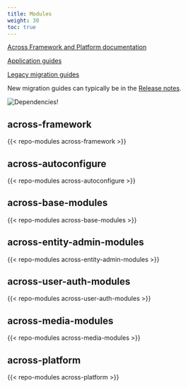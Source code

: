 ```yaml
---
title: Modules
weight: 30
toc: true
---
```


[Across Framework and Platform documentation](https://across.dev/documentation)

[Application guides](https://docs.across.dev/across-site/production/guides)

[Legacy migration guides](https://docs.across.dev/across-site/production/migration/)

New migration guides can typically be in the [Release
notes](/release-notes).

![Dependencies!](/img/dependencies.svg)


## across-framework

{{< repo-modules across-framework >}}


## across-autoconfigure

{{< repo-modules across-autoconfigure >}}


## across-base-modules

{{< repo-modules across-base-modules >}}


## across-entity-admin-modules

{{< repo-modules across-entity-admin-modules >}}


## across-user-auth-modules

{{< repo-modules across-user-auth-modules >}}


## across-media-modules

{{< repo-modules across-media-modules >}}


## across-platform

{{< repo-modules across-platform >}}
